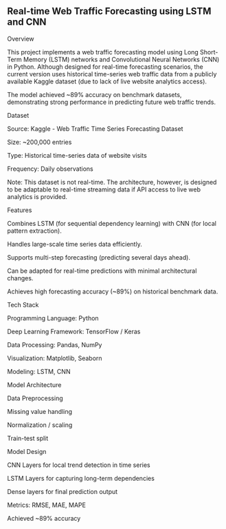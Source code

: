 ## Real-time Web Traffic Forecasting using LSTM and CNN ##

Overview

This project implements a web traffic forecasting model using Long Short-Term Memory (LSTM) networks and Convolutional Neural Networks (CNN) in Python.
Although designed for real-time forecasting scenarios, the current version uses historical time-series web traffic data from a publicly available Kaggle dataset (due to lack of live website analytics access).

The model achieved ~89% accuracy on benchmark datasets, demonstrating strong performance in predicting future web traffic trends.

Dataset

Source: Kaggle - Web Traffic Time Series Forecasting Dataset

Size: ~200,000 entries

Type: Historical time-series data of website visits

Frequency: Daily observations

Note: This dataset is not real-time. The architecture, however, is designed to be adaptable to real-time streaming data if API access to live web analytics is provided.

Features

Combines LSTM (for sequential dependency learning) with CNN (for local pattern extraction).

Handles large-scale time series data efficiently.

Supports multi-step forecasting (predicting several days ahead).

Can be adapted for real-time predictions with minimal architectural changes.

Achieves high forecasting accuracy (~89%) on historical benchmark data.

Tech Stack

Programming Language: Python

Deep Learning Framework: TensorFlow / Keras

Data Processing: Pandas, NumPy

Visualization: Matplotlib, Seaborn

Modeling: LSTM, CNN

Model Architecture

Data Preprocessing

Missing value handling

Normalization / scaling

Train-test split

Model Design

CNN Layers for local trend detection in time series

LSTM Layers for capturing long-term dependencies

Dense layers for final prediction output

Metrics: RMSE, MAE, MAPE

Achieved ~89% accuracy
